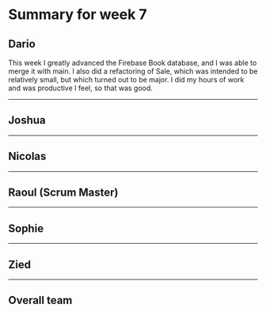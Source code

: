# Summary for week 7

## Dario  
This week I greatly advanced the Firebase Book database, and I was able to merge it with main. I also did a refactoring of Sale, which was intended to be relatively small, but which turned out to be major. I did my hours of work and was productive I feel, so that was good.

---
## Joshua



---

## Nicolas 



---



## Raoul (Scrum Master)



---


## Sophie



---

## Zied




---

## Overall team

